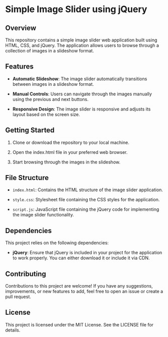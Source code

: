 # Simple Image Slider using jQuery

## Overview

This repository contains a simple image slider web application built using HTML, CSS, and jQuery. The application allows users to browse through a collection of images in a slideshow format.

## Features

- **Automatic Slideshow**: The image slider automatically transitions between images in a slideshow format.

- **Manual Controls**: Users can navigate through the images manually using the previous and next buttons.

- **Responsive Design**: The image slider is responsive and adjusts its layout based on the screen size.

## Getting Started

1. Clone or download the repository to your local machine.

2. Open the index.html file in your preferred web browser.

3. Start browsing through the images in the slideshow.

## File Structure

- `index.html`: Contains the HTML structure of the image slider application.

- `style.css`: Stylesheet file containing the CSS styles for the application.

- `script.js`: JavaScript file containing the jQuery code for implementing the image slider functionality.

## Dependencies

This project relies on the following dependencies:

- **jQuery**: Ensure that jQuery is included in your project for the application to work properly. You can either download it or include it via CDN.

## Contributing

Contributions to this project are welcome! If you have any suggestions, improvements, or new features to add, feel free to open an issue or create a pull request.

## License

This project is licensed under the MIT License. See the LICENSE file for details.
